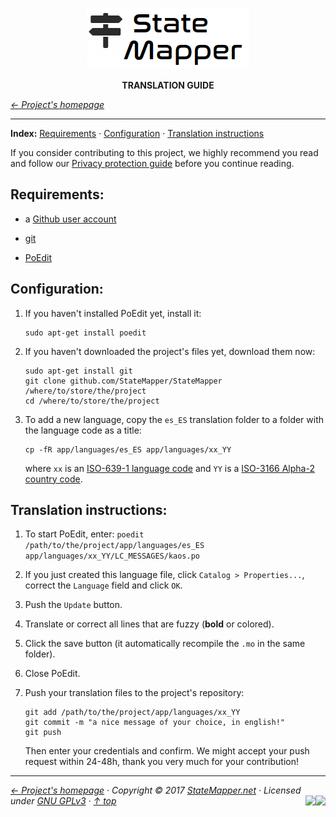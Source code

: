 <p align="center" id="top">
	<a href="https://github.com/StateMapper/StateMapper" title="Go to the project's homepage"><img src="../../app/assets/images/logo/logo-black-big.png" /></a>
</p>
<p align="center">
	<strong>TRANSLATION GUIDE</strong>
</p>


*[&larr; Project's homepage](https://github.com/StateMapper/StateMapper#top)*

-----

**Index:** [Requirements](#requirements) · [Configuration](#configuration) · [Translation instructions](#translation-instructions)

If you consider contributing to this project, we highly recommend you read and follow our [Privacy protection guide](documentation/guides/PRIVACY.md#top) before you continue reading.

## Requirements:

* a [Github user account](https://github.com/join)

* [git](https://git-scm.com/docs/gittutorial)
* [PoEdit](https://poedit.net/)

## Configuration:

1. If you haven't installed PoEdit yet, install it:
   ```
   sudo apt-get install poedit
   ```

2. If you haven't downloaded the project's files yet, download them now:
   ```
   sudo apt-get install git
   git clone github.com/StateMapper/StateMapper /where/to/store/the/project
   cd /where/to/store/the/project
   ```
   
3. To add a new language, copy the ```es_ES``` translation folder to a folder with the language code as a title:
   ```
   cp -fR app/languages/es_ES app/languages/xx_YY
   ```
   where ```xx``` is an [ISO-639-1 language code](https://en.wikipedia.org/wiki/List_of_ISO_639-1_codes) and ```YY``` is a [ISO-3166 Alpha-2 country code](https://www.iso.org/obp/ui/#search/code/).

## Translation instructions:

1. To start PoEdit, enter: ```poedit /path/to/the/project/app/languages/es_ES app/languages/xx_YY/LC_MESSAGES/kaos.po```

2. If you just created this language file, click ```Catalog > Properties...```, correct the ```Language``` field and click ```OK```.

3. Push the ```Update``` button.

4. Translate or correct all lines that are fuzzy (**bold** or colored).

5. Click the save button (it automatically recompile the ```.mo``` in the same folder).

6. Close PoEdit.

7. Push your translation files to the project's repository:
   ```
   git add /path/to/the/project/app/languages/xx_YY
   git commit -m "a nice message of your choice, in english!"
   git push 
   ```
   Then enter your credentials and confirm. We might accept your push request within 24-48h, thank you very much for your contribution!
   
   
-----

*[&larr; Project's homepage](https://github.com/StateMapper/StateMapper#top) · Copyright &copy; 2017 [StateMapper.net](https://statemapper.net) · Licensed under [GNU GPLv3](../../COPYING) · [&uarr; top](#top)* <img src="[![Bitbucket issues](https://img.shields.io/bitbucket/issues/atlassian/python-bitbucket.svg?style=social" align="right" /> <img src="http://hits.dwyl.com/StateMapper/StateMapper.svg?style=flat-square" align="right" />
